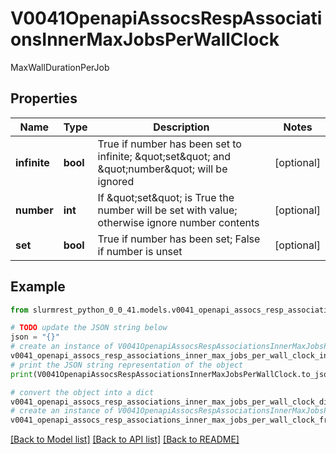 # V0041OpenapiAssocsRespAssociationsInnerMaxJobsPerWallClock

MaxWallDurationPerJob

## Properties

Name | Type | Description | Notes
------------ | ------------- | ------------- | -------------
**infinite** | **bool** | True if number has been set to infinite; \&quot;set\&quot; and \&quot;number\&quot; will be ignored | [optional] 
**number** | **int** | If \&quot;set\&quot; is True the number will be set with value; otherwise ignore number contents | [optional] 
**set** | **bool** | True if number has been set; False if number is unset | [optional] 

## Example

```python
from slurmrest_python_0_0_41.models.v0041_openapi_assocs_resp_associations_inner_max_jobs_per_wall_clock import V0041OpenapiAssocsRespAssociationsInnerMaxJobsPerWallClock

# TODO update the JSON string below
json = "{}"
# create an instance of V0041OpenapiAssocsRespAssociationsInnerMaxJobsPerWallClock from a JSON string
v0041_openapi_assocs_resp_associations_inner_max_jobs_per_wall_clock_instance = V0041OpenapiAssocsRespAssociationsInnerMaxJobsPerWallClock.from_json(json)
# print the JSON string representation of the object
print(V0041OpenapiAssocsRespAssociationsInnerMaxJobsPerWallClock.to_json())

# convert the object into a dict
v0041_openapi_assocs_resp_associations_inner_max_jobs_per_wall_clock_dict = v0041_openapi_assocs_resp_associations_inner_max_jobs_per_wall_clock_instance.to_dict()
# create an instance of V0041OpenapiAssocsRespAssociationsInnerMaxJobsPerWallClock from a dict
v0041_openapi_assocs_resp_associations_inner_max_jobs_per_wall_clock_from_dict = V0041OpenapiAssocsRespAssociationsInnerMaxJobsPerWallClock.from_dict(v0041_openapi_assocs_resp_associations_inner_max_jobs_per_wall_clock_dict)
```
[[Back to Model list]](../README.md#documentation-for-models) [[Back to API list]](../README.md#documentation-for-api-endpoints) [[Back to README]](../README.md)


